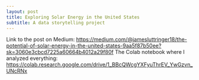 ```yaml
---
layout: post
title: Exploring Solar Energy in the United States
subtitle: A data storytelling project
---
```

Link to the post on Medium: https://medium.com/@jamesluttringer18/the-potential-of-solar-energy-in-the-united-states-9aa5f87b50ee?sk=3060e3cbcd7225a60664b4012a29f80f 
The Colab notebook where I analyzed everything: https://colab.research.google.com/drive/1_BBcQWcgYXFyuThrEV_YwGzvn_UNcRNx
